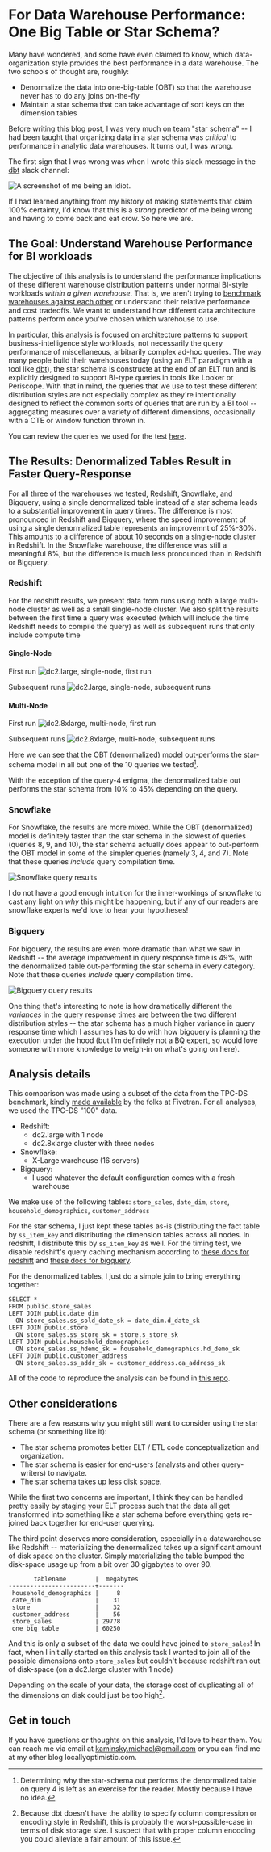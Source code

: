 # For Data Warehouse Performance: One Big Table or Star Schema?

Many have wondered, and some have even claimed to know, which data-organization style provides the best performance in a data warehouse. The two schools of thought are, roughly:

* Denormalize the data into one-big-table (OBT) so that the warehouse never has to do any joins on-the-fly
* Maintain a star schema that can take advantage of sort keys on the dimension tables

Before writing this blog post, I was very much on team "star schema" -- I had been taught that organizing data in a star schema was _critical_ to performance in analytic data warehouses. It turns out, I was wrong.

The first sign that I was wrong was when I wrote this slack message in the [dbt](https://www.getdbt.com) slack channel:

![A screenshot of me being an idiot.](/static/slack_screenshot.png)

If I had learned anything from my history of making statements that claim 100% certainty, I'd know that this is a _strong_ predictor of me being wrong and having to come back and eat crow. So here we are.

## The Goal: Understand Warehouse Performance for BI workloads

The objective of this analysis is to understand the performance implications of these different warehouse distribution patterns under normal BI-style workloads _within a given warehouse_. That is, we aren't trying to [benchmark warehouses against each other](https://fivetran.com/blog/warehouse-benchmark) or understand their relative performance and cost tradeoffs. We want to understand how different data architecture patterns perform once you've chosen which warehouse to use.

In particular, this analysis is focused on architecture patterns to support business-intelligence style workloads, not necessarily the query performance of miscellaneous, arbitrarily complex ad-hoc queries. The way many people build their warehouses today (using an ELT paradigm with a tool like [dbt](https://www.getdbt.com)), the star schema is constructe at the end of an ELT run and is explicitly designed to support BI-type queries in tools like Looker or Periscope. With that in mind, the queries that we use to test these different distribution styles are not especially complex as they're intentionally designed to reflect the common sorts of queries that are run by a BI tool -- aggregating measures over a variety of different dimensions, occasionally with a CTE or window function thrown in.

You can review the queries we used for the test [here](https://github.com/mikekaminsky/compare-warehouse-distributions/tree/master/test_queries).

## The Results: Denormalized Tables Result in Faster Query-Response

For all three of the warehouses we tested, Redshift, Snowflake, and Bigquery, using a single denormalized table instead of a star schema leads to a substantial improvement in query times. The difference is most pronounced in Redshift and Bigquery, where the speed improvement of using a single denormalized table represents an improvemnt of 25%-30%. This amounts to a difference of about 10 seconds on a single-node cluster in Redshift. In the Snowflake warehouse, the difference was still a meaningful 8%, but the difference is much less pronounced than in Redshift or Bigquery. 

### Redshift

For the redshift results, we present data from runs using both a large multi-node cluster as well as a small single-node cluster. We also split the results between the first time a query was executed (which will include the time Redshift needs to compile the query) as well as subsequent runs that only include compute time

#### Single-Node
First run
![dc2.large, single-node, first run](/Analysis/images/dc2.large_single-node_first.png)

Subsequent runs
![dc2.large, single-node, subsequent runs](/Analysis/images/dc2.large_single-node_subsequent.png)

#### Multi-Node
First run
![dc2.8xlarge, multi-node, first run](/Analysis/images/dc2.8xlarge_multi-node_first.png)

Subsequent runs
![dc2.8xlarge, multi-node, subsequent runs](/Analysis/images/dc2.8xlarge_multi-node_subsequent.png)

Here we can see that the OBT (denormalized) model out-performs the star-schema model in all but one of the 10 queries we tested[^1].

With the exception of the query-4 enigma, the denormalized table out performs the star schema from 10% to 45% depending on the query.

### Snowflake

For Snowflake, the results are more mixed. While the OBT (denormalized) model is definitely faster than the star schema in the slowest of queries (queries 8, 9, and 10), the star schema actually does appear to out-perform the OBT model in some of the simpler queries (namely 3, 4, and 7). Note that these queries _include_ query compilation time.

![Snowflake query results](/Analysis/images/snowflake.png)

I do not have a good enough intuition for the inner-workings of snowflake to cast any light on _why_ this might be happening, but if any of our readers are snowflake experts we'd love to hear your hypotheses!

### Bigquery

For bigquery, the results are even more dramatic than what we saw in Redshift -- the average improvement in query response time is 49%, with the denormalized table out-performing the star schema in every category. Note that these queries _include_ query compilation time.

![Bigquery query results](/Analysis/images/bigquery.png)

One thing that's interesting to note is how dramatically different the _variances_ in the query response times are between the two different distribution styles -- the star schema has a much higher variance in query response time which I assumes has to do with how bigquery is planning the execution under the hood (but I'm definitely not a BQ expert, so would love someone with more knowledge to weigh-in on what's going on here).

## Analysis details

This comparison was made using a subset of the data from the TPC-DS benchmark, kindly [made available](https://github.com/fivetran/benchmark/) by the folks at Fivetran. For all analyses, we used the TPC-DS "100" data.

* Redshift: 
  * dc2.large with 1 node
  * dc2.8xlarge cluster with three nodes
* Snowflake:
  * X-Large warehouse (16 servers) 
* Bigquery:
  * I used whatever the default configuration comes with a fresh warehouse

We make use of the following tables: `store_sales`, `date_dim`, `store`, `household_demographics`, `customer_address`

For the star schema, I just kept these tables as-is (distributing the fact table by `ss_item_key` and distributing the dimension tables across all nodes. 
In redshift, I distribute this by `ss_item_key` as well. For the timing test, we disable redshift's query caching mechanism according to [these docs for redshift](https://docs.aws.amazon.com/redshift/latest/dg/r_enable_result_cache_for_session.html) and [these docs for bigquery](https://cloud.google.com/bigquery/docs/cached-results). 

For the denormalized tables, I just do a simple join to bring everything together:

```
SELECT *
FROM public.store_sales
LEFT JOIN public.date_dim
  ON store_sales.ss_sold_date_sk = date_dim.d_date_sk
LEFT JOIN public.store
  ON store_sales.ss_store_sk = store.s_store_sk
LEFT JOIN public.household_demographics
  ON store_sales.ss_hdemo_sk = household_demographics.hd_demo_sk
LEFT JOIN public.customer_address
  ON store_sales.ss_addr_sk = customer_address.ca_address_sk
```

All of the code to reproduce the analysis can be found in [this repo](https://github.com/mikekaminsky/compare-warehouse-distributions).


## Other considerations

There are a few reasons why you might still want to consider using the star schema (or something like it):

* The star schema promotes better ELT / ETL code conceptualization and organization.
* The star schema is easier for end-users (analysts and other query-writers) to navigate.
* The star schema takes up less disk space.

While the first two concerns are important, I think they can be handled pretty easily by staging your ELT process such that the data all get transformed into something like a star schema before everything gets re-joined back together for end-user querying.

The third point deserves more consideration, especially in a datawarehouse like Redshift -- materializing the denormalized takes up a significant amount of disk space on the cluster. Simply materializing the table bumped the disk-space usage up from a bit over 30 gigabytes to over 90. 

```
       tablename        |  megabytes
------------------------+-------
 household_demographics |     8
 date_dim               |    31
 store                  |    32
 customer_address       |    56
 store_sales            | 29778
 one_big_table          | 60250
```

And this is only a subset of the data we could have joined to `store_sales`! In fact, when I initially started on this analysis task I wanted to join all of the possible dimensions onto `store_sales` but couldn't because redshift ran out of disk-space (on a dc2.large cluster with 1 node)

Depending on the scale of your data, the storage cost of duplicating all of the dimensions on disk could just be too high[^2].

## Get in touch

If you have questions or thoughts on this analysis, I'd love to hear them. You can reach me via email at [kaminsky.michael@gmail.com](mailto:kaminsky.michael@gmail.com) or you can find me at my other blog locallyoptimistic.com.


[^1]: Determining why the star-schema out performs the denormalized table on query 4 is left as an exercise for the reader. Mostly because I have no idea.

[^2]: Because dbt doesn't have the ability to specify column compression or encoding style in Redshift, this is probably the worst-possible-case in terms of disk storage size. I suspect that with proper column encoding you could alleviate a fair amount of this issue.


